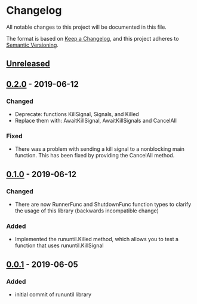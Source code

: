 # Changelog
All notable changes to this project will be documented in this file.

The format is based on [Keep a Changelog](https://keepachangelog.com/en/1.0.0/),
and this project adheres to [Semantic Versioning](https://semver.org/spec/v2.0.0.html).

## [Unreleased]
[Unreleased]: https://github.com/mec07/rununtil/compare/v0.2.0...HEAD

## [0.2.0] - 2019-06-12
[0.2.0]: https://github.com/mec07/rununtil/compare/v0.1.0...v0.2.0
### Changed
- Deprecate: functions KillSignal, Signals, and Killed
- Replace them with: AwaitKillSignal, AwaitKillSignals and CancelAll

### Fixed
- There was a problem with sending a kill signal to a nonblocking main function.
  This has been fixed by providing the CancelAll method.

## [0.1.0] - 2019-06-12
[0.1.0]: https://github.com/mec07/rununtil/compare/v0.0.1...v0.1.0
### Changed
- There are now RunnerFunc and ShutdownFunc function types to clarify the usage of this library (backwards incompatible change)

### Added
- Implemented the rununtil.Killed method, which allows you to test a function that uses rununtil.KillSignal


## [0.0.1] - 2019-06-05
[0.0.1]: https://github.com/mec07/rununtil/releases/tag/v0.0.1
### Added
- initial commit of rununtil library


